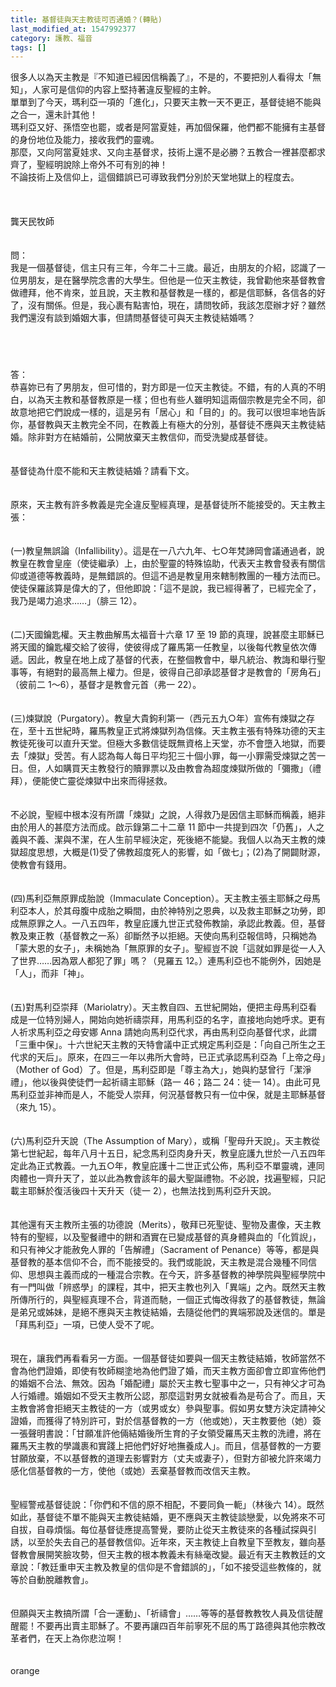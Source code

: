 ```yaml
---
title: 基督徒與天主教徒可否通婚？(轉貼)
last_modified_at: 1547992377
category: 護教、福音
tags: []
---
```


很多人以為天主教是『不知道已經因信稱義了』，不是的，不要把別人看得太「無知」，人家可是信仰的内容上堅持著違反聖經的主幹。 <br>單單到了今天，瑪利亞一項的「進化」，只要天主教一天不更正，基督徒絕不能與之合一，還未計其他！<br>瑪利亞又好、孫悟空也罷，或者是阿當夏娃，再加個保羅，他們都不能擁有主基督的身份地位及能力，接收我們的靈魂。<br>那麼，又向阿當夏娃求、又向主基督求，技術上還不是必勝？五教合一裡甚麼都求齊了，聖經明說除上帝外不可有別的神！<br>不論技術上及信仰上，這個錯誤已可導致我們分別於天堂地獄上的程度去。<br><!--more--><br><br><br>龔天民牧師<br><br><br>問：<br>我是一個基督徒，信主只有三年，今年二十三歲。最近，由朋友的介紹，認識了一位男朋友，是在醫學院念書的大學生。但他是一位天主教徒，我曾勸他來基督教會做禮拜，他不肯來，並且說，天主教和基督教是一樣的，都是信耶穌，各信各的好了，沒有關係。但是，我心裹有點害怕，現在，請問牧師，我該怎麼辦才好？雖然我們還沒有談到婚姻大事，但請問基督徒可與天主教徒結婚嗎？<br><br><br><br>　 <br>答：<br>恭喜妳已有了男朋友，但可惜的，對方即是一位天主教徒。不錯，有的人真的不明白，以為天主教和基督教原是一樣；但也有些人雖明知這兩個宗教是完全不同，卻故意地把它們說成一樣的，這是另有「居心」和「目的」的。我可以很坦率地告訴你，基督教與天主教完全不同，在教義上有極大的分別，基督徒不應與天主教徒結婚。除非對方在結婚前，公開放棄天主教信仰，而受洗變成基督徒。 <br><br><br>基督徒為什麼不能和天主教徒結婚？請看下文。 <br><br><br>原來，天主教有許多教義是完全違反聖經真理，是基督徒所不能接受的。天主教主張： <br><br><br>(一)教皇無誤論（Infallibility）。這是在一八六九年、七○年梵諦岡會議通過者，說教皇在教會皇座（使徒繼承）上，由於聖靈的特殊協助，代表天主教會發表有關信仰或道德等教義時，是無錯誤的。但這不過是教皇用來轄制教團的一種方法而已。使徒保羅該算是偉大的了，但他即說：「這不是說，我已經得著了，已經完全了，我乃是竭力追求……」（腓三 12）。 <br><br><br>(二)天國鑰匙權。天主教曲解馬太福音十六章 17 至 19 節的真理，說甚麼主耶穌已將天國的鑰匙權交給了彼得，使彼得成了羅馬第一任教皇，以後每代教皇依次傳遞。因此，教皇在地上成了基督的代表，在整個教會中，舉凡統治、教誨和舉行聖事等，有絕對的最高無上權力。但是，彼得自己卻承認基督才是教會的「房角石」（彼前二 1～6），基督才是教會元首（弗一 22）。 <br><br><br>(三)煉獄說（Purgatory）。教皇大貴鉤利第一（西元五九○年）宣佈有煉獄之存在，至十五世紀時，羅馬教皇正式將煉獄列為信條。天主教主張有特殊功德的天主教徒死後可以直升天堂。但極大多數信徒既無資格上天堂，亦不會墮入地獄，而要去「煉獄」受苦。有人認為每人每日平均犯三十個小罪，每一小罪需受煉獄之苦一日。但，人如購買天主教發行的贖罪票以及由教會為超度煉獄所做的「彌撒」（禮拜），便能使亡靈從煉獄中出來而得拯救。 <br><br><br>不必說，聖經中根本沒有所謂「煉獄」之說，人得救乃是因信主耶穌而稱義，絕非由於用人的甚麼方法而成。啟示錄第二十二章 11 節中一共提到四次「仍舊」，人之義與不義、潔與不潔，在人生前早經決定，死後絕不能變。我個人以為天主教的煉獄超度思想，大概是(1)受了佛教超度死人的影響，如「做七」；(2)為了開闢財源，使教會有錢用。 <br><br><br>(四)馬利亞無原罪成胎說（Immaculate Conception）。天主教主張主耶穌之母馬利亞本人，於其母腹中成胎之瞬間，由於神特別之恩典，以及救主耶穌之功勞，即成無原罪之人。一八五四年，教皇庇護九世正式發佈教諭，承認此教義。但，基督教及東正教（基督教之一系）卻斷然予以拒絕。天使向馬利亞報信時，只稱她為「蒙大恩的女子」，未稱她為「無原罪的女子」。聖經豈不說「這就如罪是從一人入了世界……因為眾人都犯了罪」嗎？（見羅五 12。）連馬利亞也不能例外，因她是「人」，而非「神」。 <br><br><br>(五)對馬利亞崇拜（Mariolatry）。天主教自四、五世紀開始，便把主母馬利亞看成是一位特別婦人，開始向她祈禱崇拜，用馬利亞的名字，直接地向她呼求。更有人祈求馬利亞之母安娜 Anna 請她向馬利亞代求，再由馬利亞向基督代求，此謂「三重中保」。十六世紀天主教的天特會議中正式規定馬利亞是：「向自己所生之王代求的天后」。原來，在四三一年以弗所大會時，已正式承認馬利亞為「上帝之母」（Mother of God）了。但是，馬利亞即是「尊主為大」，她與約瑟曾行「潔淨禮」，他以後與使徒們一起祈禱主耶穌（路一 46；路二 24：徒一 14）。由此可見馬利亞並非神而是人，不能受人崇拜，何況基督教只有一位中保，就是主耶穌基督（來九 15）。 <br><br><br>(六)馬利亞升天說（The Assumption of Mary），或稱「聖母升天說」。天主教從第七世紀起，每年八月十五日，紀念馬利亞肉身升天，教皇庇護九世於一八五四年定此為正式教義。一九五○年，教皇庇護十二世正式公佈，馬利亞不單靈魂，連同肉體也一齊升天了，並以此為教會該年的最大聖誕禮物。不必說，找遍聖經，只記載主耶穌於復活後四十天升天（徒一 2），也無法找到馬利亞升天說。 <br><br><br>其他還有天主教所主張的功德說（Merits），敬拜已死聖徒、聖物及畫像，天主教特有的聖經，以及聖餐禮中的餅和酒實在已變成基督的真身體與血的「化質誽」，和只有神父才能赦免人罪的「告解禮」（Sacrament of Penance）等等，都是與基督教的基本信仰不合，而不能接受的。我們或能說，天主教是混合幾種不同信仰、思想與主義而成的一種混合宗教。在今天，許多基督教的神學院與聖經學院中有一門叫做「辨惑學」的課程，其中，把天主教也列入「異端」之內。既然天主教所傳所行的，與聖經真理不合，背道而馳，一個正式悔改得救了的基督教徒，無論是弟兄或姊妹，是絕不應與天主教徒結婚，去隨從他們的異端邪說及迷信的。單是「拜馬利亞」一項，已使人受不了呢。 <br><br><br>現在，讓我們再看看另一方面。一個基督徒如要與一個天主教徒結婚，牧師當然不會為他們證婚，即使有牧師糊塗地為他們證了婚，而天主教方面卻會立即宣佈他們的婚姻不合法、無效。因為「婚配禮」屬於天主教七聖事中之一，只有神父才可為人行婚禮。婚姻如不受天主教所公認，那麼這對男女就被看為是苟合了。而且，天主教會將會拒絕天主教徒的一方（或男或女）參與聖事。假如男女雙方決定請神父證婚，而獲得了特別許可，對於信基督教的一方（他或她），天主教要他（她）簽一張聲明書說：「甘願准許他倆結婚後所生育的子女領受羅馬天主教的洗禮，將在羅馬天主教的學識裹和實踐上把他們好好地撫養成人」。而且，信基督教的一方要甘願放棄，不以基督教的道理去影響對方（丈夫或妻子），但對方卻被允許來竭力感化信基督教的一方，使他（或她）丟棄基督教而改信天主教。 <br><br><br>聖經警戒基督徒說：「你們和不信的原不相配，不要同負一軛」（林後六 14）。既然如此，基督徒不單不能與天主教徒結婚，更不應與天主教徒談戀愛，以免將來不可自拔，自尋煩惱。每位基督徒應提高警覺，要防止從天主教徒來的各種試探與引誘，以至於失去自己的基督教信仰。近年來，天主教徒上自教皇下至教友，雖向基督教會展開笑臉攻勢，但天主教的根本教義未有絲毫改變。最近有天主教教廷的文章說：「教廷重申天主教及教皇的信仰是不會錯誤的」，「如不接受這些教條的，就等於自動脫離教會」。 <br><br><br>但願與天主教搞所謂「合一運動」、「祈禱會」……等等的基督教教牧人員及信徒醒醒罷！不要再出賣主耶穌了。不要再讓四百年前寧死不屈的馬丁路德與其他宗教改革者們，在天上為你悲泣啊！ <br><br><br>orange<br>
